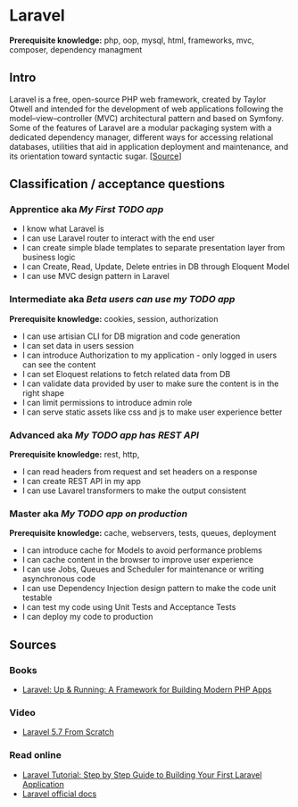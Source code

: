 # Laravel

**Prerequisite knowledge:** php, oop, mysql, html, frameworks, mvc, composer, dependency managment

## Intro
Laravel is a free, open-source PHP web framework, created by Taylor Otwell and intended for the development of web applications following the model–view–controller (MVC) architectural pattern and based on Symfony. Some of the features of Laravel are a modular packaging system with a dedicated dependency manager, different ways for accessing relational databases, utilities that aid in application deployment and maintenance, and its orientation toward syntactic sugar. [[Source](https://en.wikipedia.org/wiki/Laravel)]

## Classification / acceptance questions

### Apprentice aka _My First TODO app_
* I know what Laravel is
* I can use Laravel router to interact with the end user
* I can create simple blade templates to separate presentation layer from business logic
* I can Create, Read, Update, Delete entries in DB through Eloquent Model 
* I can use MVC design pattern in Laravel

### Intermediate aka _Beta users can use my TODO app_
**Prerequisite knowledge:** cookies, session, authorization
* I can use artisian CLI for DB migration and code generation
* I can set data in users session
* I can introduce Authorization to my application - only logged in users can see the content
* I can set Eloquest relations to fetch related data from DB
* I can validate data provided by user to make sure the content is in the right shape
* I can limit permissions to introduce admin role
* I can serve static assets like css and js to make user experience better

### Advanced aka _My TODO app has REST API_
**Prerequisite knowledge:** rest, http,
* I can read headers from request and set headers on a response
* I can create REST API in my app
* I can use Lavarel transformers to make the output consistent

### Master aka _My TODO app on production_
**Prerequisite knowledge:** cache, webservers, tests, queues, deployment
* I can introduce cache for Models to avoid performance problems
* I can cache content in the browser to improve user experience
* I can use Jobs, Queues and Scheduler for maintenance or writing asynchronous code
* I can use Dependency Injection design pattern to make the code unit testable 
* I can test my code using Unit Tests and Acceptance Tests
* I can deploy my code to production

## Sources

### Books
- [Laravel: Up & Running: A Framework for Building Modern PHP Apps](https://laravelupandrunning.com/)

### Video
- [Laravel 5.7 From Scratch](https://laracasts.com/series/laravel-from-scratch-2018)

### Read online
- [Laravel Tutorial: Step by Step Guide to Building Your First Laravel Application](https://laravel-news.com/your-first-laravel-application)
- [Laravel official docs](https://laravel.com/docs/)
